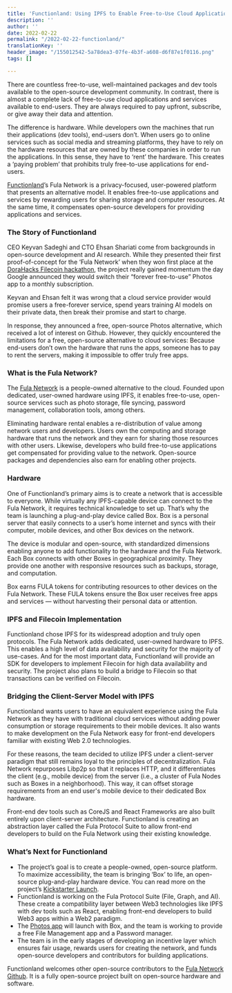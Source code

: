 ```yaml
---
title: 'Functionland: Using IPFS to Enable Free-to-Use Cloud Applications'
description: ''
author: ''
date: 2022-02-22
permalink: "/2022-02-22-functionland/"
translationKey: ''
header_image: "/155012542-5a78dea3-07fe-4b3f-a608-d6f87e1f0116.png"
tags: []

---
```

There are countless free-to-use, well-maintained packages and dev tools available to the open-source development community. In contrast, there is almost a complete lack of free-to-use cloud applications and services available to end-users. They are always required to pay upfront, subscribe, or give away their data and attention.

The difference is hardware. While developers own the machines that run their applications (dev tools), end-users don’t. When users go to online services such as social media and streaming platforms, they have to rely on the hardware resources that are owned by these companies in order to run the applications. In this sense, they have to ‘rent’ the hardware. This creates a ‘paying problem’ that prohibits truly free-to-use applications for end-users.

[Functionland](https://fx.land/)’s Fula Network is a privacy-focused, user-powered platform that presents an alternative model. It enables free-to-use applications and services by rewarding users for sharing storage and computer resources. At the same time, it compensates open-source developers for providing applications and services.

### The Story of Functionland

CEO Keyvan Sadeghi and CTO Ehsan Shariati come from backgrounds in open-source development and AI research. While they presented their first proof-of-concept for the ‘Fula Network’ when they won first place at the [DoraHacks Filecoin hackathon](https://filecoin.io/blog/posts/249k-for-17-projects-from-dorahacks-filecoin-grant-hackathon/), the project really gained momentum the day Google announced they would switch their “forever free-to-use” Photos app to a monthly subscription.

Keyvan and Ehsan felt it was wrong that a cloud service provider would promise users a free-forever service, spend years training AI models on their private data, then break their promise and start to charge.

In response, they announced a free, open-source Photos alternative, which received a lot of interest on Github. However, they quickly encountered the limitations for a free, open-source alternative to cloud services: Because end-users don’t own the hardware that runs the apps, someone has to pay to rent the servers, making it impossible to offer truly free apps.

### What is the Fula Network?

The [Fula Network](https://fx.land/mine/) is a people-owned alternative to the cloud. Founded upon dedicated, user-owned hardware using IPFS, it enables free-to-use, open-source services such as photo storage, file syncing, password management, collaboration tools, among others.

Eliminating hardware rental enables a re-distribution of value among network users and developers. Users own the computing and storage hardware that runs the network and they earn for sharing those resources with other users. Likewise, developers who build free-to-use applications get compensated for providing value to the network. Open-source packages and dependencies also earn for enabling other projects.

### Hardware

One of Functionland’s primary aims is to create a network that is accessible to everyone. While virtually any IPFS-capable device can connect to the Fula Network, it requires technical knowledge to set up. That’s why the team is launching a plug-and-play device called Box. Box is a personal server that easily connects to a user’s home internet and syncs with their computer, mobile devices, and other Box devices on the network.

The device is modular and open-source, with standardized dimensions enabling anyone to add functionality to the hardware and the Fula Network. Each Box connects with other Boxes in geographical proximity. They provide one another with responsive resources such as backups, storage, and computation.

Box earns FULA tokens for contributing resources to other devices on the Fula Network. These FULA tokens ensure the Box user receives free apps and services — without harvesting their personal data or attention.

### IPFS and Filecoin Implementation

Functionland chose IPFS for its widespread adoption and truly open protocols. The Fula Network adds dedicated, user-owned hardware to IPFS. This enables a high level of data availability and security for the majority of use-cases. And for the most important data, Functionland will provide an SDK for developers to implement Filecoin for high data availability and security. The project also plans to build a bridge to Filecoin so that transactions can be verified on Filecoin.

### Bridging the Client-Server Model with IPFS

Functionland wants users to have an equivalent experience using the Fula Network as they have with traditional cloud services without adding power consumption or storage requirements to their mobile devices. It also wants to make development on the Fula Network easy for front-end developers familiar with existing Web 2.0 technologies.

For these reasons, the team decided to utilize IPFS under a client-server paradigm that still remains loyal to the principles of decentralization. Fula Network repurposes Libp2p so that it replaces HTTP, and it differentiates the client (e.g., mobile device) from the server (i.e., a cluster of Fula Nodes such as Boxes in a neighborhood). This way, it can offset storage requirements from an end user's mobile device to their dedicated Box hardware.

Front-end dev tools such as CoreJS and React Frameworks are also built entirely upon client-server architecture. Functionland is creating an abstraction layer called the Fula Protocol Suite to allow front-end developers to build on the Fula Network using their existing knowledge.

### What’s Next for Functionland

* The project’s goal is to create a people-owned, open-source platform. To maximize accessibility, the team is bringing ‘Box’ to life, an open-source plug-and-play hardware device. You can read more on the project’s [Kickstarter Launch](https://fx.land/crowdfunding/?utm_source=PL&utm_medium=blog&utm_campaign=filecoincommunity).
* Functionland is working on the Fula Protocol Suite (File, Graph, and AI). These create a compatibility layer between Web3 technologies like IPFS with dev tools such as React, enabling front-end developers to build Web3 apps within a Web2 paradigm.
* The [Photos app](https://github.com/functionland/photos) will launch with Box, and the team is working to provide a free File Management app and a Password manager.
* The team is in the early stages of developing an incentive layer which ensures fair usage, rewards users for creating the network, and funds open-source developers and contributors for building applications.

  
Functionland welcomes other open-source contributors to the [Fula Network Github](https://github.com/functionland/Fula). It is a fully open-source project built on open-source hardware and software.